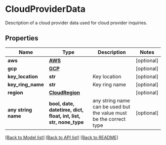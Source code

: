 # CloudProviderData

Description of a cloud provider data used for cloud provider inquiries.

## Properties
Name | Type | Description | Notes
------------ | ------------- | ------------- | -------------
**aws** | [**AWS**](AWS.md) |  | [optional] 
**gcp** | [**GCP**](GCP.md) |  | [optional] 
**key_location** | **str** | Key location | [optional] 
**key_ring_name** | **str** | Key ring name | [optional] 
**region** | [**CloudRegion**](CloudRegion.md) |  | [optional] 
**any string name** | **bool, date, datetime, dict, float, int, list, str, none_type** | any string name can be used but the value must be the correct type | [optional]

[[Back to Model list]](../README.md#documentation-for-models) [[Back to API list]](../README.md#documentation-for-api-endpoints) [[Back to README]](../README.md)


